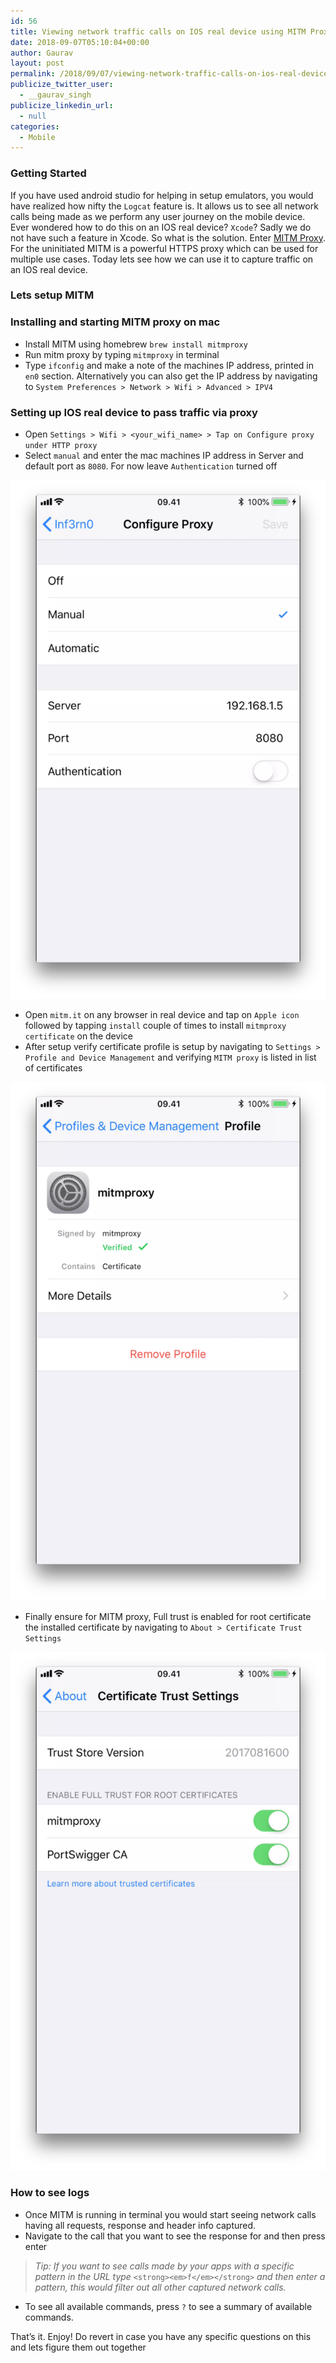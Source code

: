 ```yaml
---
id: 56
title: Viewing network traffic calls on IOS real device using MITM Proxy
date: 2018-09-07T05:10:04+00:00
author: Gaurav
layout: post
permalink: /2018/09/07/viewing-network-traffic-calls-on-ios-real-device-using-mitm-proxy/
publicize_twitter_user:
  - __gaurav_singh
publicize_linkedin_url:
  - null
categories:
  - Mobile
---
```


### Getting Started

If you have used android studio for helping in setup emulators, you would have realized how nifty
the `Logcat` feature is. It allows us to see all network calls being made as we perform any user
journey on the mobile device. Ever wondered how to do this on an IOS real device? `Xcode`? Sadly we
do not have such a feature in Xcode. So what is the solution. Enter
<a href="https://mitmproxy.org/" target="_blank">MITM Proxy</a>. For the uninitiated MITM is a
powerful HTTPS proxy which can be used for multiple use cases. Today lets see how we can use it to
capture traffic on an IOS real device.

### Lets setup&nbsp;MITM

### Installing and starting MITM proxy on&nbsp;mac

- Install MITM using homebrew `brew install mitmproxy`
- Run mitm proxy by typing `mitmproxy` in terminal
- Type `ifconfig` and make a note of the machines IP address, printed in `en0` section.
  Alternatively you can also get the IP address by navigating to
  `System Preferences > Network > Wifi > Advanced > IPV4`

### Setting up IOS real device to pass traffic via&nbsp;proxy

- Open `Settings > Wifi > <your_wifi_name> > Tap on Configure proxy under HTTP proxy`
- Select `manual` and enter the mac machines IP address in Server and default port as `8080`. For
  now leave `Authentication` turned off

![Configure proxy](/assets/images/wp-content/uploads/2018/09/56f52-1jb1p2scv7g2trj3qgsassa.png)

- Open `mitm.it` on any browser in real device and tap on `Apple icon` followed by tapping `install`
  couple of times to install `mitmproxy certificate` on the device
- After setup verify certificate profile is setup by navigating to
  `Settings > Profile and Device Management` and verifying `MITM proxy` is listed in list of
  certificates

![Profile and device management](/assets/images/wp-content/uploads/2018/09/4ee92-1ydo2blcajvc6a-hjfk0c7w.png)

- Finally ensure for MITM proxy, Full trust is enabled for root certificate the installed
  certificate by navigating to `About > Certificate Trust Settings`

![About certificate trust settings](/assets/images/wp-content/uploads/2018/09/3c118-1jcqnjz0dp9t6geffwxixxw.png)

### How to see&nbsp;logs

- Once MITM is running in terminal you would start seeing network calls having all requests,
  response and header info captured.
- Navigate to the call that you want to see the response for and then press enter

> _Tip: If you want to see calls made by your apps with a specific pattern in the URL type_
> `<strong><em>f</em></strong>` _and then enter a pattern, this would filter out all other captured
> network&nbsp;calls._

- To see all available commands, press&nbsp;`?` to see a summary of available commands.

That’s it. Enjoy! Do revert in case you have any specific questions on this and lets figure them out
together
